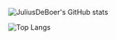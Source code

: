 ![JuliusDeBoer's GitHub stats](https://github-readme-stats.vercel.app/api?username=JuliusDeBoer&card_width=450&show_icons=true&title_color=fab387&text_color=cdd6f4&icon_color=fab387&border_color=cdd6f4&bg_color=1e1e2e)

![Top Langs](https://github-readme-stats.vercel.app/api/top-langs/?username=JuliusDeBoer&card_width=450&title_color=fab387&text_color=cdd6f4&icon_color=fab387&border_color=cdd6f4&bg_color=1e1e2e)
